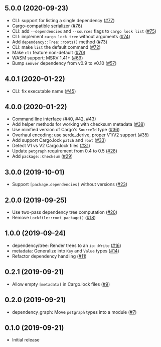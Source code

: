 ## 5.0.0 (2020-09-23)

- CLI: support for listing a single dependency ([#77])
- Cargo-compatible serializer ([#76])
- CLI: add `--dependencies` and `--sources` flags to `cargo lock list` ([#75])
- CLI: implement `cargo lock tree` without arguments ([#74])
- Add `dependency::Tree::roots()` method ([#73])
- CLI: make `list` the default command ([#72])
- Make `cli` feature non-default ([#70])
- WASM support; MSRV 1.41+ ([#69])
- Bump `semver` dependency from v0.9 to v0.10 ([#57])

[#77]: https://github.com/RustSec/cargo-lock/pull/77
[#76]: https://github.com/RustSec/cargo-lock/pull/76
[#75]: https://github.com/RustSec/cargo-lock/pull/75
[#74]: https://github.com/RustSec/cargo-lock/pull/74
[#73]: https://github.com/RustSec/cargo-lock/pull/73
[#72]: https://github.com/RustSec/cargo-lock/pull/72
[#70]: https://github.com/RustSec/cargo-lock/pull/70
[#69]: https://github.com/RustSec/cargo-lock/pull/69
[#57]: https://github.com/RustSec/cargo-lock/pull/57

## 4.0.1 (2020-01-22)

- CLI: fix executable name ([#45])

[#45]: https://github.com/RustSec/cargo-lock/pull/46

## 4.0.0 (2020-01-22)

- Command line interface ([#40], [#42], [#43])
- Add helper methods for working with checksum metadata ([#38])
- Use minified version of Cargo's `SourceId` type ([#36])
- Overhaul encoding: use serde_derive, proper V1/V2 support ([#35])
- Add support Cargo.lock `patch` and `root` ([#33])
- Detect V1 vs V2 Cargo.lock files ([#31])
- Update `petgraph` requirement from 0.4 to 0.5 ([#28])
- Add `package::Checksum` ([#29])

[#43]: https://github.com/RustSec/cargo-lock/pull/43
[#42]: https://github.com/RustSec/cargo-lock/pull/42
[#40]: https://github.com/RustSec/cargo-lock/pull/40
[#38]: https://github.com/RustSec/cargo-lock/pull/38
[#36]: https://github.com/RustSec/cargo-lock/pull/36
[#35]: https://github.com/RustSec/cargo-lock/pull/35
[#33]: https://github.com/RustSec/cargo-lock/pull/33
[#31]: https://github.com/RustSec/cargo-lock/pull/31
[#29]: https://github.com/RustSec/cargo-lock/pull/29
[#28]: https://github.com/RustSec/cargo-lock/pull/28

## 3.0.0 (2019-10-01)

- Support `[package.dependencies]` without versions ([#23])

[#23]: https://github.com/RustSec/cargo-lock/pull/23

## 2.0.0 (2019-09-25)

- Use two-pass dependency tree computation ([#20])
- Remove `Lockfile::root_package()` ([#18])

[#20]: https://github.com/RustSec/cargo-lock/pull/20
[#18]: https://github.com/RustSec/cargo-lock/pull/18

## 1.0.0 (2019-09-24)

- dependency/tree: Render trees to an `io::Write` ([#16])
- metadata: Generalize into `Key` and `Value` types ([#14])
- Refactor dependency handling ([#11])

[#16]: https://github.com/RustSec/cargo-lock/pull/16
[#14]: https://github.com/RustSec/cargo-lock/pull/14
[#11]: https://github.com/RustSec/cargo-lock/pull/11

## 0.2.1 (2019-09-21)

- Allow empty `[metadata]` in Cargo.lock files ([#9])

[#9]: https://github.com/RustSec/cargo-lock/pull/9

## 0.2.0 (2019-09-21)

- dependency_graph: Move `petgraph` types into a module ([#7])

[#7]: https://github.com/RustSec/cargo-lock/pull/7

## 0.1.0 (2019-09-21)

- Initial release
